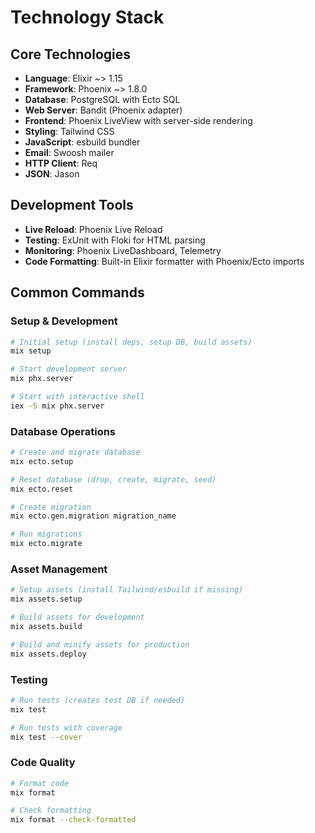 # Technology Stack

## Core Technologies
- **Language**: Elixir ~> 1.15
- **Framework**: Phoenix ~> 1.8.0
- **Database**: PostgreSQL with Ecto SQL
- **Web Server**: Bandit (Phoenix adapter)
- **Frontend**: Phoenix LiveView with server-side rendering
- **Styling**: Tailwind CSS
- **JavaScript**: esbuild bundler
- **Email**: Swoosh mailer
- **HTTP Client**: Req
- **JSON**: Jason

## Development Tools
- **Live Reload**: Phoenix Live Reload
- **Testing**: ExUnit with Floki for HTML parsing
- **Monitoring**: Phoenix LiveDashboard, Telemetry
- **Code Formatting**: Built-in Elixir formatter with Phoenix/Ecto imports

## Common Commands

### Setup & Development
```bash
# Initial setup (install deps, setup DB, build assets)
mix setup

# Start development server
mix phx.server

# Start with interactive shell
iex -S mix phx.server
```

### Database Operations
```bash
# Create and migrate database
mix ecto.setup

# Reset database (drop, create, migrate, seed)
mix ecto.reset

# Create migration
mix ecto.gen.migration migration_name

# Run migrations
mix ecto.migrate
```

### Asset Management
```bash
# Setup assets (install Tailwind/esbuild if missing)
mix assets.setup

# Build assets for development
mix assets.build

# Build and minify assets for production
mix assets.deploy
```

### Testing
```bash
# Run tests (creates test DB if needed)
mix test

# Run tests with coverage
mix test --cover
```

### Code Quality
```bash
# Format code
mix format

# Check formatting
mix format --check-formatted
```